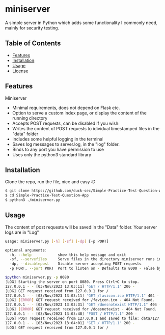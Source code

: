 # miniserver

A simple server in Python which adds some functionality I commonly need, mainly for security testing. 

## Table of Contents

- [Features](#features)
- [Installation](#installation)
- [Usage](#usage)
- [License](#license)

## Features

Miniserver 

- Minimal requirements, does not depend on Flask etc.
- Option to serve a custom index page, or display the content of the running directory
- Accepts POST requests, can be disabled if you wish
- Writes the content of POST requests to idividual timestamped files in the "data" folder
- Includes some helpful logging in the terminal
- Saves log messages to server.log, in the "log" folder.
- Binds to any port you have permission to use
- Uses only the python3 standard library

## Installation

Clone the repo, run the file, nice and easy :D

```bash
$ git clone https://github.com/duck-sec/Simple-Practice-Test-Question-App
$ cd Simple-Practice-Test-Question-App
$ python3 ./miniserver.py
```

## Usage

The content of post requests will be saved in the "Data" folder. Your server logs are in "Log"

```bash
usage: miniserver.py [-h] [-sf] [-dp] [-p PORT]

optional arguments:
  -h, --help            show this help message and exit
  -sf, --servefiles     Serve files in the directory miniserver runs in - Defaults to False
  -dp, --disablepost    Disable server accepting POST requests
  -p PORT, --port PORT  Port to listen on - Defaults to 8000 - False by default
```

```bash
$python miniserver.py -p 8080
[LOG] Starting the server on port 8080. Press Ctrl+C to stop.
127.0.0.1 - - [03/Nov/2023 13:03:11] "GET / HTTP/1.1" 200 -
[LOG] GET request received from 127.0.0.1 for /
127.0.0.1 - - [03/Nov/2023 13:03:11] "GET /favicon.ico HTTP/1.1" 404 -
[LOG] [ERROR] GET request received for /favicon.ico - 404 Not Found.
127.0.0.1 - - [03/Nov/2023 13:03:31] "GET /doesnotexist HTTP/1.1" 404 -
[LOG] [ERROR] GET request received for /doesnotexist - 404 Not Found.
127.0.0.1 - - [03/Nov/2023 13:03:48] "POST / HTTP/1.1" 200 -
[LOG] POST request received from 127.0.0.1 and saved to file: data/127.0.0.1_03-11-2023@13:03:48.txt
127.0.0.1 - - [03/Nov/2023 13:04:01] "GET / HTTP/1.1" 200 -
[LOG] GET request received from 127.0.0.1 for /
```


